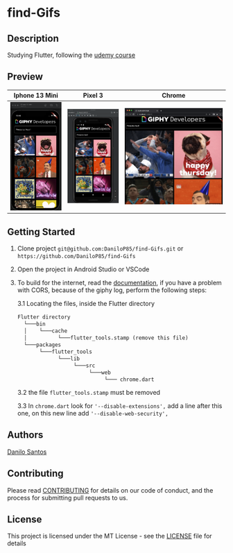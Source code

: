 # find-Gifs

## Description

Studying Flutter, following the [udemy course](https://www.udemy.com/course/curso-completo-flutter-app-android-ios/)

## Preview

| Iphone 13 Mini | Pixel 3 | Chrome |
| ---- | ---- |  ---- |
| ![.](readme/iphone.13.mini.png) | ![.](readme/pixel.3.png) | ![.](readme/chrome.png)

## Getting Started
1. Clone project `git@github.com:DaniloP85/find-Gifs.git` or  `https://github.com/DaniloP85/find-Gifs`
2. Open the project in Android Studio or VSCode
3. To build for the internet, read the [documentation](https://docs.flutter.dev/get-started/web), if you have a problem with CORS, because of the giphy log, perform the following steps:
    
    3.1 Locating the files, inside the Flutter directory

    
    ```
    Flutter directory
      └───bin
      │    └───cache
      │          └───flutter_tools.stamp (remove this file)
      └───packages
           └───flutter_tools
                 └───lib
                      └───src
                           └───web
                                └─── chrome.dart
    ```

    3.2 the file `flutter_tools.stamp` must be removed

    3.3 In `chrome.dart` look for `'--disable-extensions',` add a line after this one, on this new line add `'--disable-web-security',`


## Authors

[Danilo Santos](https://www.linkedin.com/in/danilopsnts/)

## Contributing

Please read [CONTRIBUTING](CONTRIBUTING.md) for details on our code of conduct, and the process for submitting pull requests to us.
## License

This project is licensed under the MT License - see the [LICENSE](LICENSE.md) file for details